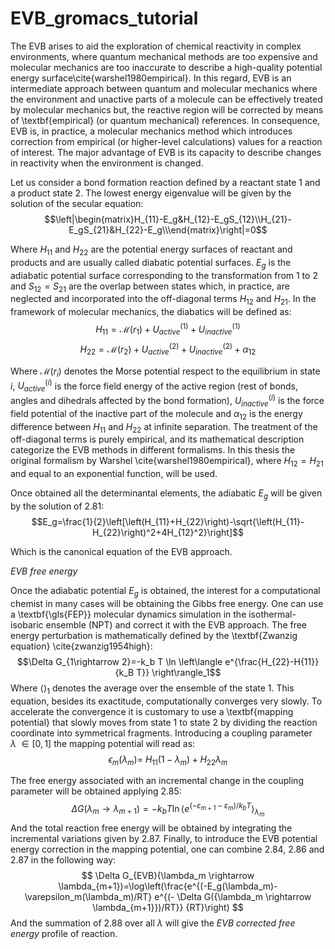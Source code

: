 # EVB_gromacs_tutorial

The EVB arises to aid the exploration of chemical reactivity in complex environments, where quantum mechanical methods are too expensive and molecular mechanics are too inaccurate to describe a high-quality potential energy surface\cite{warshel1980empirical}. In this regard, EVB is an intermediate approach between quantum and molecular mechanics where the environment and unactive parts of a molecule can be effectively treated by molecular mechanics but, the reactive region will be corrected by means of \textbf{empirical} (or quantum mechanical) references. In consequence, EVB is, in practice, a molecular mechanics method which introduces correction from empirical (or higher-level calculations) values for a reaction of interest. The major advantage of EVB is its capacity to describe changes in reactivity when the environment is changed. 

Let us consider a bond formation reaction defined by a reactant state 1 and a product state 2. The lowest energy eigenvalue will be given by the solution of the secular equation:$$\left|\begin{matrix}H_{11}-E_g&H_{12}-E_gS_{12}\\H_{21}-E_gS_{21}&H_{22}-E_g\\\end{matrix}\right|=0$$

Where $H_{11}$ and $H_{22}$ are the potential energy surfaces of reactant and products and are usually called diabatic potential surfaces.  $E_g$ is the adiabatic potential surface corresponding to the transformation from 1 to 2 and $S_{12}=S_{21}$ are the overlap between states which, in practice, are neglected and incorporated into the off-diagonal terms $H_{12}$ and $H_{21}$. In the framework of molecular mechanics, the diabatics will be defined as:
$$H_{11}=\mathcal{M}\left(r_1\right)+U_{active}^{(1)}+U_{inactive}^{(1)}$$
$$H_{22}=\mathcal{M}\left(r_2\right)+U_{active}^{(2)}+U_{inactive}^{(2)}+\alpha_{12}$$

Where $\mathcal{M}\left(r_i\right)$ denotes the Morse potential respect to the equilibrium in state $i$, $U_{active}^{(i)}$ is the force field energy of the active region (rest of bonds, angles and dihedrals affected by the bond formation), $U_{inactive}^{(i)}$ is the force field potential of the inactive part of the molecule and $\alpha_{12}$ is the energy difference between $H_{11}$ and $H_{22}$ at infinite separation. The treatment of the off-diagonal terms is purely empirical, and its mathematical description categorize the EVB methods in different formalisms. In this thesis the original formalism by Warshel \cite{warshel1980empirical}, where $H_{12}=H_{21}$ and equal to an exponential function, will be used.

Once obtained all the determinantal elements, the adiabatic $E_g$ will be given by the solution of 2.81:
$$E_g=\frac{1}{2}\left[\left(H_{11}+H_{22}\right)-\sqrt{\left(H_{11}-H_{22}\right)^2+4H_{12}^2}\right]$$
 
Which is the canonical equation of the EVB approach. 

*EVB free energy*

Once the adiabatic potential $E_g$ is obtained, the interest for a computational chemist in many cases will be obtaining the Gibbs free energy. One can use a \textbf{\gls{FEP}} molecular dynamics simulation in the isothermal-isobaric ensemble (NPT) and correct it with the EVB approach. The free energy perturbation is mathematically defined by the \textbf{Zwanzig equation} \cite{zwanzig1954high}:
$$\Delta G_{1\rightarrow 2}=-k_b T \ln \left\langle e^{\frac{H_{22}-H{11}}{k_B T}} \right\rangle_1$$
Where $\langle \rangle _1$ denotes the average over the ensemble of the state 1. This equation, besides its exactitude, computationally converges very slowly. To accelerate the convergence it is customary to use a \textbf{mapping potential} that slowly moves from state 1 to state 2 by dividing the reaction coordinate into symmetrical fragments. Introducing a coupling parameter $\lambda\ \in[0,1]$  the mapping potential will read as:
$$ \epsilon_m(\lambda_m)=\ H_{11}(1-\lambda_m)+H_{22}\lambda_m $$

The free energy associated with an incremental change in the coupling parameter will be obtained applying 2.85:
$$\Delta G({\lambda_m \rightarrow \lambda_{m+1}})= -k_b T \ln \langle e^{(-\varepsilon_{m+1}-\varepsilon_m) / k_bT} \rangle_{\lambda_m}$$
And the total reaction free energy will be obtained by integrating the incremental variations given by 2.87. Finally, to introduce the EVB potential energy correction in the mapping potential, one can combine 2.84, 2.86 and 2.87 in the following way:
$$ \Delta G_{EVB}(\lambda_m \rightarrow \lambda_{m+1})=\log\left(\frac{e^{(-E_g(\lambda_m)-\varepsilon_m(\lambda_m)/RT} e^{(- \Delta G({\lambda_m \rightarrow \lambda_{m+1}})/RT}} {RT}\right) $$
And the summation of 2.88 over all $\lambda$ will give the *EVB corrected free energy* profile of reaction.

